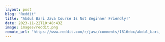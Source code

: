 ```yaml
---
layout: post
blog: "Reddit"
title: "Abdul Bari Java Course Is Not Beginner Friendly!"
date: 2023-11-22T10:48:43Z
image: images/reddit.png
remote_url: "https://www.reddit.com/r/java/comments/1816ebx/abdul_bari_java_course_is_not_beginner_friendly/"
---
```


